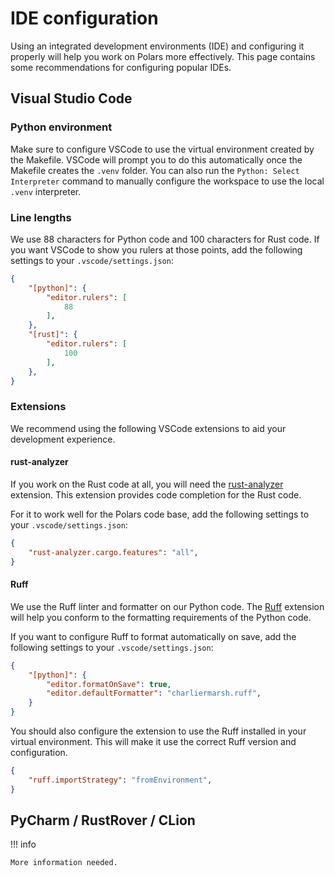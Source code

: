 # IDE configuration

Using an integrated development environments (IDE) and configuring it properly will help you work on Polars more effectively.
This page contains some recommendations for configuring popular IDEs.

## Visual Studio Code

### Python environment

Make sure to configure VSCode to use the virtual environment created by the Makefile.
VSCode will prompt you to do this automatically once the Makefile creates the `.venv` folder.
You can also run the `Python: Select Interpreter` command to manually configure the workspace to use the local `.venv` interpreter.

### Line lengths

We use 88 characters for Python code and 100 characters for Rust code. If you want VSCode to show you rulers at those points, add the following settings to your `.vscode/settings.json`:

```json
{
    "[python]": {
        "editor.rulers": [
            88
        ],
    },
    "[rust]": {
        "editor.rulers": [
            100
        ],
    },
}
```

### Extensions

We recommend using the following VSCode extensions to aid your development experience.

#### rust-analyzer

If you work on the Rust code at all, you will need the [rust-analyzer](https://marketplace.visualstudio.com/items?itemName=rust-lang.rust-analyzer) extension. This extension provides code completion for the Rust code.

For it to work well for the Polars code base, add the following settings to your `.vscode/settings.json`:

```json
{
    "rust-analyzer.cargo.features": "all",
}
```

#### Ruff

We use the Ruff linter and formatter on our Python code. The [Ruff](https://marketplace.visualstudio.com/items?itemName=charliermarsh.ruff) extension will help you conform to the formatting requirements of the Python code.

If you want to configure Ruff to format automatically on save, add the following settings to your `.vscode/settings.json`:

```json
{
    "[python]": {
        "editor.formatOnSave": true,
        "editor.defaultFormatter": "charliermarsh.ruff",
    }
}
```

You should also configure the extension to use the Ruff installed in your virtual environment.
This will make it use the correct Ruff version and configuration.

```json
{
    "ruff.importStrategy": "fromEnvironment",
}
```

## PyCharm / RustRover / CLion

!!! info

    More information needed.
